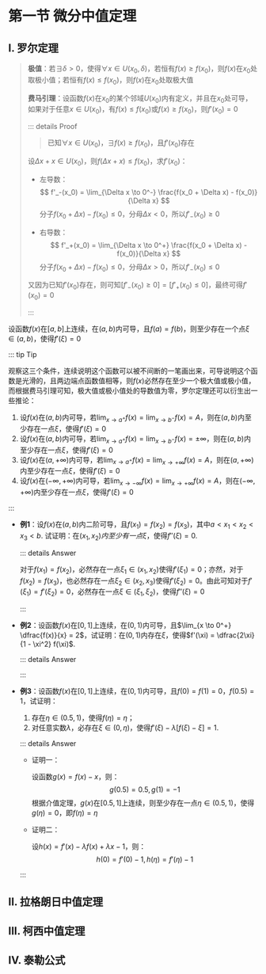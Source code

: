 # 第一节 微分中值定理

## I. 罗尔定理

> **极值**：若$\exists \delta \gt 0$，使得$\forall x \in U(x_0, \delta)$，若恒有$f(x) \geq f(x_0)$，则$f(x)$在$x_0$处取极小值；若恒有$f(x) \leq f(x_0)$，则$f(x)$在$x_0$处取极大值
>
> **费马引理**：设函数$f(x)$在$x_0$的某个邻域$U(x_0)$内有定义，并且在$x_0$处可导，如果对于任意$x \in U(x_0)$，有$f(x) \leq f(x_0)$或$f(x) \geq f(x_0)$，则$f'(x_0) = 0$
>
> ::: details Proof
>
> > 已知$\forall x \in U(x_0)$，$\exists f(x) \geq f(x_0)$，且$f'(x_0)$存在
>
> 设$\Delta x + x \in U(x_0)$，则$f(\Delta x + x) \leq f(x_0)$，求$f'(x_0)$：
>
> - 左导数：
>     $$
>     f'_-(x_0) = \lim_{\Delta x \to 0^-} \frac{f(x_0 + \Delta x) - f(x_0)}{\Delta x}
>     $$
>     分子$f(x_0 + \Delta x) - f(x_0) \leq 0$，分母$\Delta x \lt 0$，所以$f'_-(x_0) \geq 0$
>
> - 右导数：
>     $$
>     f'_+(x_0) = \lim_{\Delta x \to 0^+} \frac{f(x_0 + \Delta x) - f(x_0)}{\Delta x}
>     $$
>     分子$f(x_0 + \Delta x) - f(x_0) \leq 0$，分母$\Delta x \gt 0$，所以$f'_-(x_0) \leq 0$
>
> 又因为已知$f'(x_0)$存在，则可知$\left[ f'_-(x_0) \geq 0 \right] = \left[ f'_+(x_0) \leq 0 \right]$，最终可得$f'(x_0) = 0$
>
> :::

设函数$f(x)$在$\left[ a, b \right]$上连续，在$(a, b)$内可导，且$f(a) = f(b)$，则至少存在一个点$\xi \in (a, b)$，使得$f'(\xi) = 0$

::: tip Tip

观察这三个条件，连续说明这个函数可以被不间断的一笔画出来，可导说明这个函数是光滑的，且两边端点函数值相等，则$f(x)$必然存在至少一个极大值或极小值，而根据费马引理可知，极大值或极小值处的导数值为零，罗尔定理还可以衍生出一些推论：

1. 设$f(x)$在$(a, b)$内可导，若$\lim_{x \to a^+} f(x) = \lim_{x \to b^-} f(x) = A$，则在$(a, b)$内至少存在一点$\xi$，使得$f'(\xi) = 0$
2. 设$f(x)$在$(a, b)$内可导，若$\lim_{x \to a^+} f(x) = \lim_{x \to b^-} f(x) = \pm \infty$，则在$(a, b)$内至少存在一点$\xi$，使得$f'(\xi) = 0$
3. 设$f(x)$在$(a, +\infty)$内可导，若$\lim_{x \to a^+} f(x) = \lim_{x \to +\infty} f(x) = A$，则在$(a, +\infty)$内至少存在一点$\xi$，使得$f'(\xi) = 0$
4. 设$f(x)$在$(-\infty, +\infty)$内可导，若$\lim_{x \to -\infty} f(x) = \lim_{x \to +\infty} f(x) = A$，则在$(-\infty, +\infty)$内至少存在一点$\xi$，使得$f'(\xi) = 0$

:::

- **例1**：设$f(x)$在$(a, b)$内二阶可导，且$f(x_1) = f(x_2) = f(x_3)$，其中$a \lt x_1 \lt x_2 \lt x_3 \lt b$. 试证明：在$(x_1, x_2)内至少有一点$$\xi$，使得$f''(\xi) = 0$.

    ::: details Answer

    对于$f(x_1) = f(x_2)$，必然存在一点$\xi_1 \in (x_1, x_2)$使得$f'(\xi_1) = 0$；亦然，对于$f(x_2) = f(x_3)$，也必然存在一点$\xi_2 \in (x_2, x_3)$使得$f'(\xi_2) = 0$。由此可知对于$f'(\xi_1) = f'(\xi_2) = 0$，必然存在一点$\xi \in (\xi_1, \xi_2)$，使得$f''(\xi) = 0$

    :::
    
- **例2**：设函数$f(x)$在$\left[ 0, 1 \right]$上连续，在$(0, 1)$内可导，且$\lim_{x \to 0^+} \dfrac{f(x)}{x} = 2$，试证明：在$(0, 1)$内存在$\xi$，使得$f'(\xi) = \dfrac{2\xi}{1 - \xi^2} f(\xi)$.

    ::: details Answer

    

    :::

- **例3**：设函数$f(x)$在$\left[ 0, 1 \right]$上连续，在$(0, 1)$内可导，且$f(0) = f(1) = 0$，$f(0.5) = 1$，试证明：

    1. 存在$\eta \in (0.5, 1)$，使得$f(\eta) = \eta$；
    2. 对任意实数$\lambda$，必存在$\xi \in (0, \eta)$，使得$f'(\xi) - \lambda \left[ f(\xi) - \xi \right] = 1$.

    ::: details Answer

    - 证明一：

        设函数$g(x) = f(x) - x$，则：
        $$
        g(0.5) = 0.5 ,\, g(1) = -1
        $$
        根据介值定理，$g(x)$在$\left[ 0.5, 1 \right]$上连续，则至少存在一点$\eta \in (0.5, 1)$，使得$g(\eta) = 0$，即$f(\eta) = \eta$

    - 证明二：

        设$h(x) = f'(x) - \lambda f(x) + \lambda x - 1$，则：
        $$
        h(0) = f'(0) - 1 ,\, h(\eta) = f'(\eta) - 1
        $$

    :::

## II. 拉格朗日中值定理



## III. 柯西中值定理

## IV. 泰勒公式
